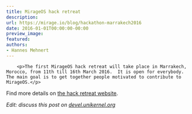 ```yaml
---
title: MirageOS hack retreat
description:
url: https://mirage.io/blog/hackathon-marrakech2016
date: 2016-01-01T00:00:00-00:00
preview_image:
featured:
authors:
- Hannes Mehnert
---
```



        <p>The first MirageOS hack retreat will take place in Marrakech, Morocco, from 11th till 16th March 2016.  It is open for everybody.  The main goal is to get together people motivated to contribute to MirageOS.</p>
<p>Find more details on <a href="http://retreat.mirage.io">the hack retreat website</a>.</p>
<p><em>Edit: discuss this post on <a href="https://devel.unikernel.org/t/1st-mirageos-hackathon/24/1">devel.unikernel.org</a></em></p>

      
